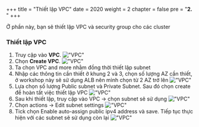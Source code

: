 +++
title = "Thiết lập VPC"
date = 2020
weight = 2
chapter = false
pre = "<b>2. </b>"
+++

Ở phần này, bạn sẽ thiết lập VPC và security group cho các cluster
### Thiết lập VPC
<!-- {{% notice info %}}
{{% /notice %}} -->
1. Truy cập vào **VPC**.
!["VPC"](/images/VPC/6.png)
2. Chọn **Create VPC**.
!["VPC"](/images/VPC/7.png)
3. Ta chọn VPC and more nhằm đồng thời thiết lập subnet
4. Nhập các thông tin cần thiết ở khung 2 và 3, chọn số lượng AZ cần thiết, ở workshop này sẽ sử dụng ALB nên mình chọn từ 2 AZ trở lên
!["VPC"](/images/VPC/1.png)
5. Lựa chọn số lượng Public subnet và Private Subnet. Sau đó chọn create để hoàn tất việc thiết lập VPC
!["VPC"](/images/VPC/2.png)
6. Sau khi thiết lập, truy cập vào VPC -> chọn subnet sẽ sử dụng
!["VPC"](/images/VPC/3.png)
7. Chọn actions -> Edit subnet settings
!["VPC"](/images/VPC/4.png)
8. Tick chọn Enable auto-assign public ipv4 address và save. Tiếp tục thực hiện với các subnet sẽ sử dụng còn lại
!["VPC"](/images/VPC/5.png)